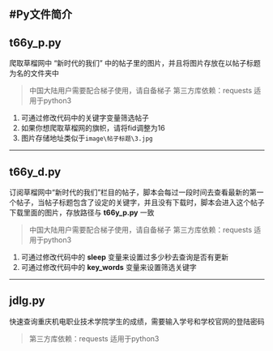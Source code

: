 #**Py文件简介**
---
## t66y_p.py
爬取草榴网中 “新时代的我们” 中的帖子里的图片，并且将图片存放在以帖子标题为名的文件夹中
> 中国大陆用户需要配合梯子使用，请自备梯子
> 第三方库依赖：requests
> 适用于python3

1. 可通过修改代码中的关键字变量筛选帖子
2.  如果你想爬取草榴网的旗帜，请将fid调整为16
3.  图片存储地址类似于`image\帖子标题\3.jpg`

----
## t66y_d.py
订阅草榴网中“新时代的我们”栏目的帖子，脚本会每过一段时间去查看最新的第一个帖子，当帖子标题包含了设定的关键字，并且没有下载时，脚本会进入这个帖子下载里面的图片，存放路径与 **t66y_p.py** 一致

> 中国大陆用户需要配合梯子使用，请自备梯子
> 第三方库依赖：requests
> 适用于python3

1. 可通过修改代码中的 **sleep** 变量来设置过多少秒去查询是否有更新
2. 可通过修改代码中的 **key_words** 变量来设置筛选关键字

------
## jdlg.py
快速查询重庆机电职业技术学院学生的成绩，需要输入学号和学校官网的登陆密码

> 第三方库依赖：requests
> 适用于python3
